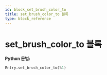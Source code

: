```yaml
---
id: block_set_brush_color_to
title: set_brush_color_to 블록
type: block_reference
---
```


# set_brush_color_to 블록

**Python 문법:**
```python
Entry.set_brush_color_to(%1)
```

